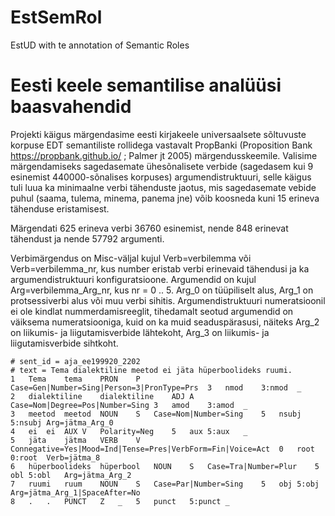 # EstSemRol
EstUD with te annotation of Semantic Roles

# Eesti keele semantilise analüüsi baasvahendid
Projekti käigus märgendasime eesti kirjakeele universaalsete sõltuvuste korpuse EDT semantiliste rollidega vastavalt PropBanki (Proposition Bank https://propbank.github.io/ ; Palmer jt 2005) märgendusskeemile. Valisime märgendamiseks  sagedasemate ühesõnalisete verbide (sagedasem kui 9 esinemist 440000-sõnalises korpuses) argumendistruktuuri,  selle käigus tuli luua ka minimaalne verbi tähenduste jaotus, mis sagedasemate vebide puhul (saama, tulema, minema, panema jne) võib koosneda kuni 15 erineva tähenduse eristamisest. 

Märgendati 625 erineva verbi 36760 esinemist, nende 848 erinevat tähendust ja nende 57792 argumenti.

Verbimärgendus on Misc-väljal kujul Verb=verbilemma või Verb=verbilemma_nr, kus number eristab verbi erinevaid tähendusi ja ka argumendistruktuuri konfiguratsioone.
Argumendid on kujul Arg=verbilemma_Arg_nr, kus nr = 0 .. 5. Arg_0 on tüüpiliselt alus, Arg_1 on protsessiverbi alus või muu verbi sihitis. Argumendistruktuuri numeratsioonil ei ole kindlat nummerdamisreeglit, tihedamalt seotud argumendid on väiksema numeratsiooniga, kuid on ka muid seaduspärasusi, näiteks Arg_2 on liikumis- ja liigutamisverbide lähtekoht, Arg_3 on liikumis- ja liigutamisverbide sihtkoht.
```
# sent_id = aja_ee199920_2202
# text = Tema dialektiline meetod ei jäta hüperboolideks ruumi.
1	Tema	tema	PRON	P	Case=Gen|Number=Sing|Person=3|PronType=Prs	3	nmod	3:nmod	_
2	dialektiline	dialektiline	ADJ	A	Case=Nom|Degree=Pos|Number=Sing	3	amod	3:amod	_
3	meetod	meetod	NOUN	S	Case=Nom|Number=Sing	5	nsubj	5:nsubj	Arg=jätma_Arg_0
4	ei	ei	AUX	V	Polarity=Neg	5	aux	5:aux	_
5	jäta	jätma	VERB	V	Connegative=Yes|Mood=Ind|Tense=Pres|VerbForm=Fin|Voice=Act	0	root	0:root	Verb=jätma_8
6	hüperboolideks	hüperbool	NOUN	S	Case=Tra|Number=Plur	5	obl	5:obl	Arg=jätma_Arg_2
7	ruumi	ruum	NOUN	S	Case=Par|Number=Sing	5	obj	5:obj	Arg=jätma_Arg_1|SpaceAfter=No
8	.	.	PUNCT	Z	_	5	punct	5:punct	_
```


